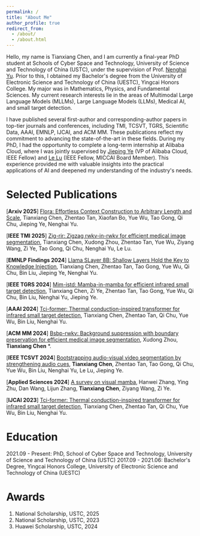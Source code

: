 ```yaml
---
permalink: /
title: "About Me"
author_profile: true
redirect_from: 
  - /about/
  - /about.html
---
```



Hello, my name is Tianxiang Chen, and I am currently a final-year PhD student at Schools of Cyber Space and Technology, University of Science and Technology of China (USTC), under the supervision of Prof. [Nenghai Yu](https://scholar.google.com/citations?user=7620QAMAAAAJ&hl=en). Prior to this, I obtained my Bachelor's degree from the University of Electronic Science and Technology of China (UESTC), Yingcai Honors College. My major was in Mathematics, Physics, and Fundamental Sciences. My current research interests lie in the areas of Multimodal Large Language Models (MLLMs), Large Language Models (LLMs), Medical AI, and small target detection.

I have published several first-author and corresponding-author papers in top-tier journals and conferences, including TMI, TCSVT, TGRS, Scientific Data, AAAI, EMNLP, IJCAI, and ACM MM. These publications reflect my commitment to advancing the state-of-the-art in these fields. During my PhD, I had the opportunity to complete a long-term internship at Alibaba Cloud, where I was jointly supervised by [Jieping Ye](https://scholar.google.com/citations?user=T9AzhwcAAAAJ&hl=en) (VP of Alibaba Cloud, IEEE Fellow) and [Le Lu](https://scholar.google.com/citations?user=kZn0f6gAAAAJ&hl=en) (IEEE Fellow, MICCAI Board Member). This experience provided me with valuable insights into the practical applications of AI and deepened my understanding of the industry's needs. 

Selected Publications
======
[**Arxiv 2025**] [Flora: Effortless Context Construction to Arbitrary Length and Scale](https://arxiv.org/pdf/2507.19786?), Tianxiang Chen, Zhentao Tan, Xiaofan Bo, Yue Wu, Tao Gong, Qi Chu, Jieping Ye, Nenghai Yu.

[**IEEE TMI 2025**] [Zig-rir: Zigzag rwkv-in-rwkv for efficient medical image segmentation](https://ieeexplore.ieee.org/abstract/document/10969076/), Tianxiang Chen, Xudong Zhou, Zhentao Tan, Yue Wu, Ziyang Wang, Zi Ye, Tao Gong, Qi Chu, Nenghai Yu, Le Lu.

[**EMNLP Findings 2024**] [Llama SLayer 8B: Shallow Layers Hold the Key to Knowledge Injection](https://arxiv.org/pdf/2410.02330?), Tianxiang Chen, Zhentao Tan, Tao Gong, Yue Wu, Qi Chu, Bin Liu, Jieping Ye, Nenghai Yu.

[**IEEE TGRS 2024**] [Mim-istd: Mamba-in-mamba for efficient infrared small target detection](https://ieeexplore.ieee.org/abstract/document/10740056/), Tianxiang Chen, Zi Ye, Zhentao Tan, Tao Gong, Yue Wu, Qi Chu, Bin Liu, Nenghai Yu, Jieping Ye.

[**AAAI 2024**] [Tci-former: Thermal conduction-inspired transformer for infrared small target detection](https://ojs.aaai.org/index.php/AAAI/article/download/27882/27789), Tianxiang Chen, Zhentao Tan, Qi Chu, Yue Wu, Bin Liu, Nenghai Yu.

[**ACM MM 2024**] [Bsbp-rwkv: Background suppression with boundary preservation for efficient medical image segmentation](https://dl.acm.org/doi/abs/10.1145/3664647.3681033), Xudong Zhou, **Tianxiang Chen** *.

[**IEEE TCSVT 2024**] [Bootstrapping audio-visual video segmentation by strengthening audio cues](https://ieeexplore.ieee.org/abstract/document/10735252/), **Tianxiang Chen**, Zhentao Tan, Tao Gong, Qi Chu, Yue Wu, Bin Liu, Nenghai Yu, Le Lu, Jieping Ye.

[**Applied Sciences 2024**] [A survey on visual mamba](https://www.mdpi.com/2076-3417/14/13/5683), Hanwei Zhang, Ying Zhu, Dan Wang, Lijun Zhang, **Tianxiang Chen**, Ziyang Wang, Zi Ye.

[**IJCAI 2023**] [Tci-former: Thermal conduction-inspired transformer for infrared small target detection](https://www.ijcai.org/proceedings/2023/0066.pdf), Tianxiang Chen, Zhentao Tan, Qi Chu, Yue Wu, Bin Liu, Nenghai Yu.

Education
======

2021.09 - Present: PhD, School of Cyber Space and Technology, University of Science and Technology of China (USTC)
2017.09 - 2021.06: Bachelor's Degree, Yingcai Honors College, University of Electronic Science and Technology of China (UESTC)

Awards
======
1. National Scholarship, USTC, 2025
2. National Scholarship, USTC, 2023
3. Huawei Scholarship, USTC, 2024


